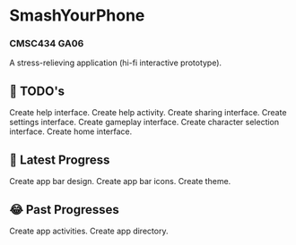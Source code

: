 # SmashYourPhone
### CMSC434 GA06
A stress-relieving application (hi-fi interactive prototype).
## :thought_balloon: TODO's
Create help interface.
Create help activity.
Create sharing interface.
Create settings interface.
Create gameplay interface.
Create character selection interface.
Create home interface.
## :rofl: Latest Progress
Create app bar design.
Create app bar icons.
Create theme.
## :joy: Past Progresses
Create app activities.
Create app directory.
